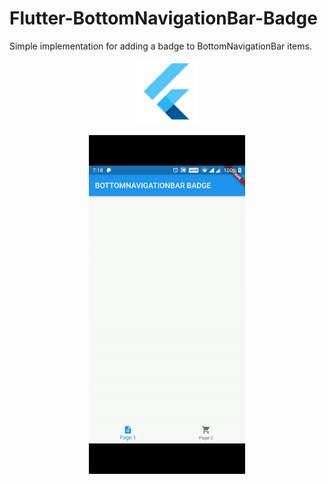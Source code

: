 # Flutter-BottomNavigationBar-Badge
Simple implementation for adding a badge to BottomNavigationBar items.
<p align="center">
  <img src="FlutterLogo.png" width="100">
  <br><br>
  <img src="demo.gif" width = "250">
</p>
